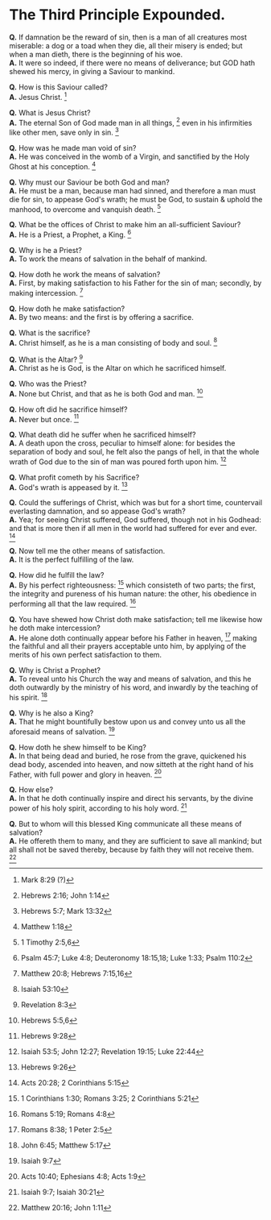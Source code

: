# The Third Principle Expounded.

**Q.** If damnation be the reward of sin, then is a man of all creatures most miserable: a dog or a toad when they die, all their misery is ended; but when a man dieth, there is the beginning of his woe.  
**A.** It were so indeed, if there were no means of deliverance; but GOD hath shewed his mercy, in giving a Saviour to mankind.

**Q.** How is this Saviour called?  
**A.** Jesus Christ. [^a]

**Q.** What is Jesus Christ?  
**A.** The eternal Son of God made man in all things, [^b] even in his infirmities like other men, save only in sin. [^c]

**Q.** How was he made man void of sin?  
**A.** He was conceived in the womb of a Virgin, and sanctified by the Holy Ghost at his conception. [^d]

**Q.** Why must our Saviour be both God and man?  
**A.** He must be a man, because man had sinned, and therefore a man must die for sin, to appease God's wrath; he must be God, to sustain & uphold the manhood, to overcome and vanquish death. [^e]

**Q.** What be the offices of Christ to make him an all-sufficient Saviour?  
**A.** He is a Priest, a Prophet, a King. [^f]

**Q.** Why is he a Priest?  
**A.** To work the means of salvation in the behalf of mankind.

**Q.** How doth he work the means of salvation?  
**A.** First, by making satisfaction to his Father for the sin of man; secondly, by making intercession. [^g]

**Q.** How doth he make satisfaction?  
**A.** By two means: and the first is by offering a sacrifice.

**Q.** What is the sacrifice?  
**A.** Christ himself, as he is a man consisting of body and soul. [^h]

**Q.** What is the Altar? [^i]  
**A.** Christ as he is God, is the Altar on which he sacrificed himself.

**Q.** Who was the Priest?  
**A.** None but Christ, and that as he is both God and man. [^k]

**Q.** How oft did he sacrifice himself?  
**A.** Never but once. [^l]

**Q.** What death did he suffer when he sacrificed himself?  
**A.** A death upon the cross, peculiar to himself alone: for besides the separation of body and soul, he felt also the pangs of hell, in that the whole wrath of God due to the sin of man was poured forth upon him. [^m]

**Q.** What profit cometh by his Sacrifice?  
**A.** God's wrath is appeased by it. [^n]

**Q.** Could the sufferings of Christ, which was but for a short time, countervail everlasting damnation, and so appease God's wrath?  
**A.** Yea; for seeing Christ suffered, God suffered, though not in his Godhead: and that is more then if all men in the world had suffered for ever and ever. [^o]

**Q.** Now tell me the other means of satisfaction.  
**A.** It is the perfect fulfilling of the law.

**Q.** How did he fulfill the law?  
**A.** By his perfect righteousness: [^p] which consisteth of two parts; the first, the integrity and pureness of his human nature: the other, his obedience in performing all that the law required. [^q]

**Q.** You have shewed how Christ doth make satisfaction; tell me likewise how he doth make intercession?  
**A.** He alone doth continually appear before his Father in heaven, [^r] making the faithful and all their prayers acceptable unto him, by applying of the merits of his own perfect satisfaction to them.

**Q.** Why is Christ a Prophet?  
**A.** To reveal unto his Church the way and means of salvation, and this he doth outwardly by the ministry of his word, and inwardly by the teaching of his spirit. [^s]

**Q.** Why is he also a King?  
**A.** That he might bountifully bestow upon us and convey unto us all the aforesaid means of salvation. [^t]

**Q.** How doth he shew himself to be King?  
**A.** In that being dead and buried, he rose from the grave, quickened his dead body, ascended into heaven, and now sitteth at the right hand of his Father, with full power and glory in heaven. [^u]

**Q.** How else?  
**A.** In that he doth continually inspire and direct his servants, by the divine power of his holy spirit, according to his holy word. [^v]

**Q.** But to whom will this blessed King communicate all these means of salvation?  
**A.** He offereth them to many, and they are sufficient to save all mankind; but all shall not be saved thereby, because by faith they will not receive them. [^w]

[^a]: Mark 8:29 (?)

[^b]: Hebrews 2:16; John 1:14

[^c]: Hebrews 5:7; Mark 13:32

[^d]: Matthew 1:18

[^e]: 1 Timothy 2:5,6

[^f]: Psalm 45:7; Luke 4:8; Deuteronomy 18:15,18; Luke 1:33; Psalm 110:2

[^g]: Matthew 20:8; Hebrews 7:15,16

[^h]: Isaiah 53:10

[^i]: Revelation 8:3

[^k]: Hebrews 5:5,6

[^l]: Hebrews 9:28

[^m]: Isaiah 53:5; John 12:27; Revelation 19:15; Luke 22:44

[^n]: Hebrews 9:26 

[^o]: Acts 20:28; 2 Corinthians 5:15

[^p]: 1 Corinthians 1:30; Romans 3:25; 2 Corinthians 5:21

[^q]: Romans 5:19; Romans 4:8

[^r]: Romans 8:38; 1 Peter 2:5

[^s]: John 6:45; Matthew 5:17

[^t]: Isaiah 9:7

[^u]: Acts 10:40; Ephesians 4:8; Acts 1:9 

[^v]: Isaiah 9:7; Isaiah 30:21

[^w]: Matthew 20:16; John 1:11
